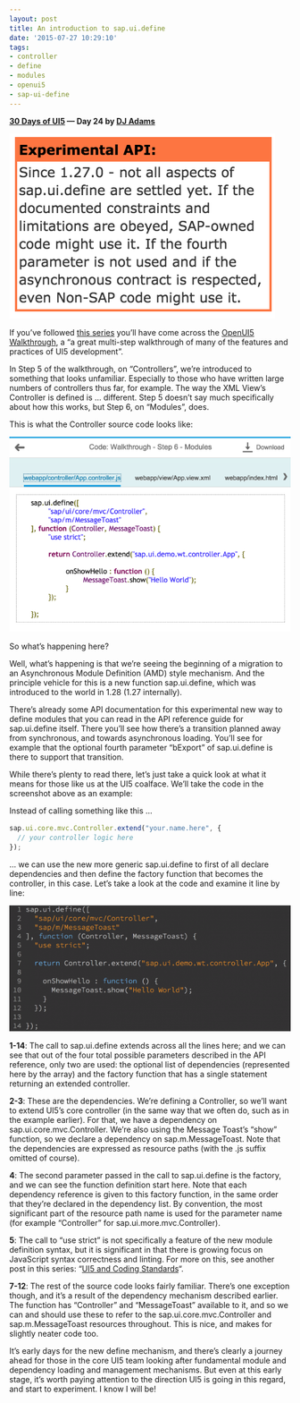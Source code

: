 ```yaml
---
layout: post
title: An introduction to sap.ui.define
date: '2015-07-27 10:29:10'
tags:
- controller
- define
- modules
- openui5
- sap-ui-define
---
```


**[30 Days of UI5](/2015/07/04/30-days-of-ui5/) &mdash; Day 24 by [DJ Adams](//qmacro.org/about/)**

![](/content/images/2018/02/Screen-Shot-2015-07-27-at-11.04.02.png)


If you’ve followed [this series](/2015/07/04/30-days-of-ui5/) you’ll have come across the [OpenUI5 Walkthrough](/2015/07/07/openui5-walkthrough/), a “a great multi-step walkthrough of many of the features and practices of UI5 development”.

In Step 5 of the walkthrough, on “Controllers”, we’re introduced to something that looks unfamiliar. Especially to those who have written large numbers of controllers thus far, for example. The way the XML View’s Controller is defined is … different. Step 5 doesn’t say much specifically about how this works, but Step 6, on “Modules”, does.

This is what the Controller source code looks like:

![](/content/images/2018/02/Screen-Shot-2015-07-27-at-10.13.53-624x433.png)

So what’s happening here?

Well, what’s happening is that we’re seeing the beginning of a migration to an Asynchronous Module Definition (AMD) style mechanism. And the principle vehicle for this is a new function sap.ui.define, which was introduced to the world in 1.28 (1.27 internally).

There’s already some API documentation for this experimental new way to define modules that you can read in the API reference guide for sap.ui.define itself. There you’ll see how there’s a transition planned away from synchronous, and towards asynchronous loading. You’ll see for example that the optional fourth parameter “bExport” of sap.ui.define is there to support that transition.

While there’s plenty to read there, let’s just take a quick look at what it means for those like us at the UI5 coalface. We’ll take the code in the screenshot above as an example:

Instead of calling something like this …

```javascript
sap.ui.core.mvc.Controller.extend("your.name.here", {  
  // your controller logic here 
});
```

… we can use the new more generic sap.ui.define to first of all declare dependencies and then define the factory function that becomes the controller, in this case. Let’s take a look at the code and examine it line by line:

![](/content/images/2018/02/Screen-Shot-2015-07-27-at-10.42.52-624x278.png)

**1-14**: The call to sap.ui.define extends across all the lines here; and we can see that out of the four total possible parameters described in the API reference, only two are used: the optional list of dependencies (represented here by the array) and the factory function that has a single statement returning an extended controller.

**2-3**: These are the dependencies. We’re defining a Controller, so we’ll want to extend UI5’s core controller (in the same way that we often do, such as in the example earlier). For that, we have a dependency on sap.ui.core.mvc.Controller. We’re also using the Message Toast’s “show” function, so we declare a dependency on sap.m.MessageToast. Note that the dependencies are expressed as resource paths (with the .js suffix omitted of course).

**4**: The second parameter passed in the call to sap.ui.define is the factory, and we can see the function definition start here. Note that each dependency reference is given to this factory function, in the same order that they’re declared in the dependency list. By convention, the most significant part of the resource path name is used for the parameter name (for example “Controller” for sap.ui.more.mvc.Controller).

**5**: The call to “use strict” is not specifically a feature of the new module definition syntax, but it is significant in that there is growing focus on JavaScript syntax correctness and linting. For more on this, see another post in this series: “[UI5 and Coding Standards](/2015/07/19/ui5-and-coding-standards/)“.

**7-12**: The rest of the source code looks fairly familiar. There’s one exception though, and it’s a result of the dependency mechanism described earlier. The function has “Controller” and “MessageToast” available to it, and so we can and should use these to refer to the sap.ui.core.mvc.Controller and sap.m.MessageToast resources throughout. This is nice, and makes for slightly neater code too.

It’s early days for the new define mechanism, and there’s clearly a journey ahead for those in the core UI5 team looking after fundamental module and dependency loading and management mechanisms. But even at this early stage, it’s worth paying attention to the direction UI5 is going in this regard, and start to experiment. I know I will be!


